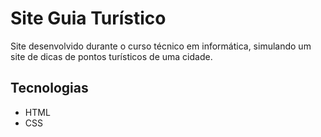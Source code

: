 # Site Guia Turístico

Site desenvolvido durante o curso técnico em informática, simulando um site de dicas de pontos turísticos de uma cidade.

## Tecnologias

- HTML
- CSS
